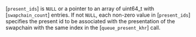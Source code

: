 [`present_ids`] is `NULL` or a pointer to an array of uint64_t with
[`swapchain_count`] entries.
If not `NULL`, each non-zero value in [`present_ids`] specifies the
present id to be associated with the presentation of the swapchain with
the same index in the [`queue_present_khr`] call.